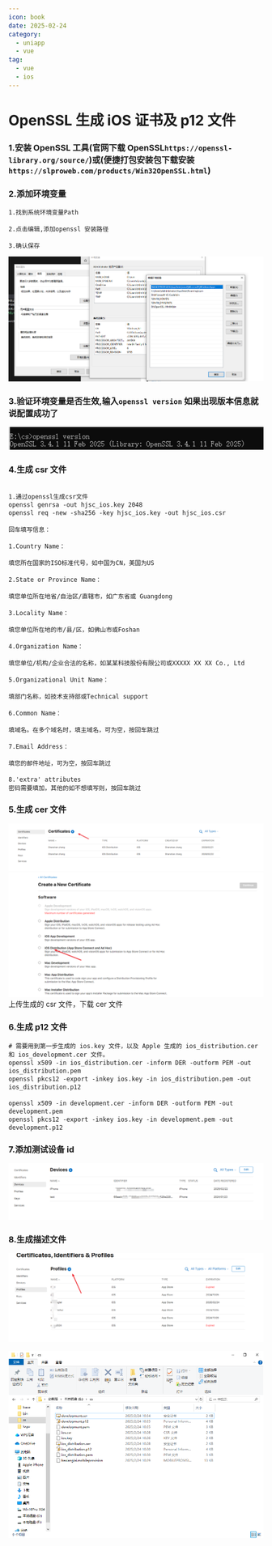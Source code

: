 ```yaml
---
icon: book
date: 2025-02-24
category:
  - uniapp
  - vue
tag:
  - vue
  - ios
---
```


# OpenSSL 生成 iOS 证书及 p12 文件

### 1.安装 OpenSSL 工具(官网下载 OpenSSL`https://openssl-library.org/source/`)或(便捷打包安装包下载安装`https://slproweb.com/products/Win32OpenSSL.html`)

### 2.添加环境变量

```
1.找到系统环境变量Path

2.点击编辑,添加openssl 安装路径

3.确认保存
```

![配置环境变量](./img/image.png)

### 3.验证环境变量是否生效,输入`openssl version` 如果出现版本信息就说配置成功了

![](./img/image1.png)

### 4.生成 csr 文件

```

1.通过openssl生成csr文件
openssl genrsa -out hjsc_ios.key 2048
openssl req -new -sha256 -key hjsc_ios.key -out hjsc_ios.csr

回车填写信息：

1.Country Name：

填您所在国家的ISO标准代号，如中国为CN，美国为US

2.State or Province Name：

填您单位所在地省/自治区/直辖市，如广东省或 Guangdong

3.Locality Name：

填您单位所在地的市/县/区，如佛山市或Foshan

4.Organization Name：

填您单位/机构/企业合法的名称，如某某科技股份有限公司或XXXXX XX XX Co., Ltd

5.Organizational Unit Name：

填部门名称，如技术支持部或Technical support

6.Common Name：

填域名。在多个域名时，填主域名，可为空，按回车跳过

7.Email Address：

填您的邮件地址，可为空，按回车跳过

8.'extra' attributes
密码需要填加，其他的如不想填写则，按回车跳过
```

### 5.生成 cer 文件

![](./img/2.png)
![](./img/3.png)
上传生成的 csr 文件，下载 cer 文件

### 6.生成 p12 文件

```
# 需要用到第一步生成的 ios.key 文件，以及 Apple 生成的 ios_distribution.cer 和 ios_development.cer 文件。
openssl x509 -in ios_distribution.cer -inform DER -outform PEM -out ios_distribution.pem
openssl pkcs12 -export -inkey ios.key -in ios_distribution.pem -out ios_distribution.p12

openssl x509 -in development.cer -inform DER -outform PEM -out development.pem
openssl pkcs12 -export -inkey ios.key -in development.pem -out development.p12
```

### 7.添加测试设备 id

![](./img/6.png)

### 8.生成描述文件

![](./img/5.png)

![](./img/4.png)
